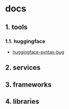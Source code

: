# docs

## 1. tools

### 1.1. huggingface

- [huggingface-syntax-bug](./docs/1-tools/huggingface/huggingface-syntax-bug.md)

## 2. services

## 3. frameworks

## 4. libraries

